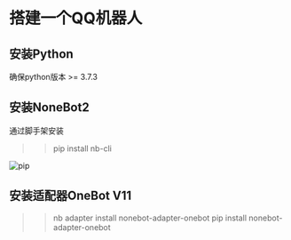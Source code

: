 # 搭建一个QQ机器人

## 安装Python
  确保python版本 >= 3.7.3

## 安装NoneBot2
  通过脚手架安装
  >> pip install nb-cli

  ![pip](./pip.png)
## 安装适配器OneBot V11
  >>nb adapter install nonebot-adapter-onebot
  >>pip install nonebot-adapter-onebot